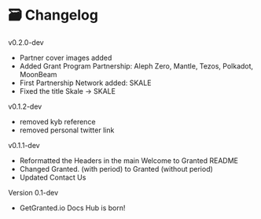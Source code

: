 # 🗃 Changelog

v0.2.0-dev

* Partner cover images added
* Added Grant Program Partnership: Aleph Zero, Mantle, Tezos, Polkadot, MoonBeam
* First Partnership Network added: SKALE
* Fixed the title Skale -> SKALE

v0.1.2-dev

* removed kyb reference
* removed personal twitter link

v0.1.1-dev

* Reformatted the Headers in the main Welcome to Granted README
* Changed Granted. (with period) to Granted (without period)
* Updated Contact Us

Version 0.1-dev

* GetGranted.io Docs Hub is born!
